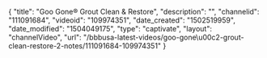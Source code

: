 {
    "title": "Goo Gone&reg; Grout Clean &amp; Restore",
    "description": "",
    "channelid": "111091684",
    "videoid": "109974351",
    "date_created": "1502519959",
    "date_modified": "1504049175",
    "type": "captivate",
    "layout": "channelVideo",
    "url": "\/bbbusa-latest-videos\/goo-gone\u00c2-grout-clean-restore-2-notes\/111091684-109974351"
}